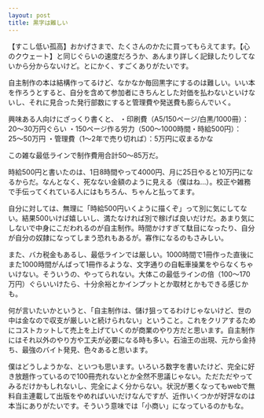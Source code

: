 ```yaml
---
layout: post
title: 黒字は難しい
---
```


【すこし低い孤高】おかげさまで、たくさんのかたに買ってもらえてます。【心のクウェート】と同じぐらいの速度だろうか、あんまり詳しく記録したりしてないから分からないけど。とにかく、すごくありがたいです。

自主制作の本は結構作ってるけど、なかなか毎回黒字にするのは難しい。いい本を作ろうとすると、自分を含めて参加者にきちんとした対価を払わないといけないし、それに見合った発行部数にすると管理費や発送費も膨らんでいく。

興味ある人向けにざっくり書くと、
・印刷費（A5/150ページ/白黒/1000冊）：20〜30万円ぐらい
・150ページ作る労力（500〜1000時間・時給500円）：25〜50万円
・管理費（1〜2年で売り切れば）：5万円に収まるかな

この雑な最低ラインで制作費用合計50〜85万だ。

時給500円と書いたのは、1日8時間やって4000円、月に25日やると10万円になるからだ。なんとなく、死なない金額のように見える（僕はね…）。校正や雑務で手伝ってくれている人にはもちろん、ちゃんと払ってます。

自分に対しては、無理に「時給500円いくように描くぞ」って別に気にしてない。結果500いけば嬉しいし、満たなければ別で稼げば良いだけだ。あまり気にしないで中身にこだわれるのが自主制作。時間かけすぎて駄目になったり、自分が自分の奴隷になってしまう恐れもあるが。寡作になるのもさみしい。

また、バカ税金もあるし、最低ラインでは厳しい。1000時間で1冊作った直後にまた1000時間がんばって1冊作るような、文字通りの自転車操業をやらなくちゃいけない。そういうの、やってられない。大体この最低ラインの倍（100〜170万円）ぐらいいけたら、十分余裕とかインプットとか取材とかもできる感じかも。

何が言いたいかというと、「自主制作は、儲け狙ってるわけじゃないけど、世の中は金なので収支が厳しいと続けられない」ということ。これをクリアするためにコストカットして売上を上げていくのが商業のやり方だと思います。自主制作にはそれ以外のやり方や工夫が必要になる時も多い。石油王の出現、元から金持ち、最強のバイト発見、色々あると思います。

僕はどうしようかな、といつも思います。いろいろ数字を書いたけど、完全に好き放題作っているので100冊売れないとか全然不思議じゃない。ただただやってみるだけかもしれないし、完全によく分からない。状況が悪くなってもwebで無料自主連載して出版をやめればいいだけなんですが、近作いくつかが好評なのは本当にありがたいです。そういう意味では「小商い」になっているのかもな。
